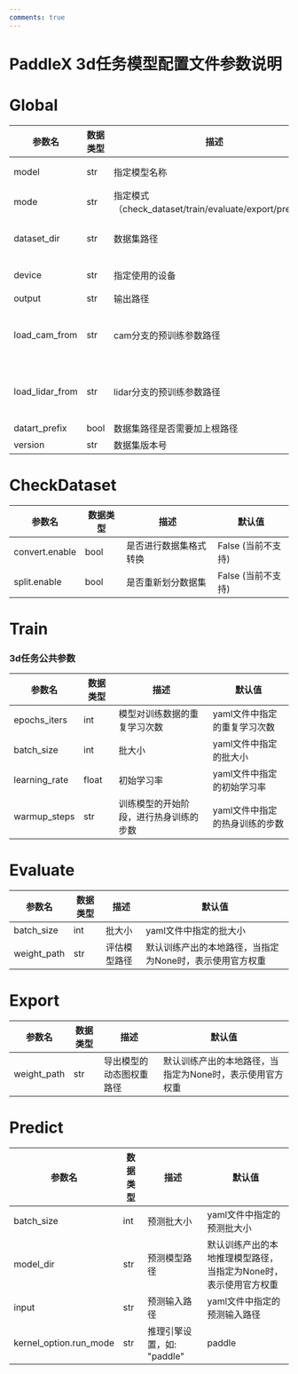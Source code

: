 ```yaml
---
comments: true
---
```


# PaddleX 3d任务模型配置文件参数说明

# Global
<table>
<thead>
<tr>
<th>参数名</th>
<th>数据类型</th>
<th>描述</th>
<th>默认值</th>
</tr>
</thead>
<tbody>
<tr>
<td>model</td>
<td>str</td>
<td>指定模型名称</td>
<td>yaml文件中指定的模型名称</td>
</tr>
<tr>
<td>mode</td>
<td>str</td>
<td>指定模式（check_dataset/train/evaluate/export/predict）</td>
<td>check_dataset</td>
</tr>
<tr>
<td>dataset_dir</td>
<td>str</td>
<td>数据集路径</td>
<td>yaml文件中指定的数据集路径</td>
</tr>
<tr>
<td>device</td>
<td>str</td>
<td>指定使用的设备</td>
<td>yaml文件中指定的设备id</td>
</tr>
<tr>
<td>output</td>
<td>str</td>
<td>输出路径</td>
<td>"output"</td>
</tr>
<tr>
<td>load_cam_from</td>
<td>str</td>
<td>cam分支的预训练参数路径</td>
<td>yaml文件中指定的cam分支的预训练参数路径</td>
</tr>
<tr>
<td>load_lidar_from</td>
<td>str</td>
<td>lidar分支的预训练参数路径</td>
<td>yaml文件中指定的lidar分支的预训练参数路径</td>
</tr>
<tr>
<td>datart_prefix</td>
<td>bool</td>
<td>数据集路径是否需要加上根路径</td>
<td>True</td>
</tr>
<tr>
<td>version</td>
<td>str</td>
<td>数据集版本号</td>
<td>"mini"</td>
</tr>
</tbody>
</table>

# CheckDataset
<table>
<thead>
<tr>
<th>参数名</th>
<th>数据类型</th>
<th>描述</th>
<th>默认值</th>
</tr>
</thead>
<tbody>
<tr>
<td>convert.enable</td>
<td>bool</td>
<td>是否进行数据集格式转换</td>
<td>False (当前不支持)</td>
</tr>
<tr>
<td>split.enable</td>
<td>bool</td>
<td>是否重新划分数据集</td>
<td>False (当前不支持)</td>
</tr>
</tbody>
</table>

# Train
### 3d任务公共参数
<table>
<thead>
<tr>
<th>参数名</th>
<th>数据类型</th>
<th>描述</th>
<th>默认值</th>
</tr>
</thead>
<tbody>
<tr>
<td>epochs_iters</td>
<td>int</td>
<td>模型对训练数据的重复学习次数</td>
<td>yaml文件中指定的重复学习次数</td>
</tr>
<tr>
<td>batch_size</td>
<td>int</td>
<td>批大小</td>
<td>yaml文件中指定的批大小</td>
</tr>
<tr>
<td>learning_rate</td>
<td>float</td>
<td>初始学习率</td>
<td>yaml文件中指定的初始学习率</td>
</tr>
<tr>
<td>warmup_steps</td>
<td>str</td>
<td>训练模型的开始阶段，进行热身训练的步数</td>
<td>yaml文件中指定的热身训练的步数</td>
</tr>
</tbody>
</table>

# Evaluate
<table>
<thead>
<tr>
<th>参数名</th>
<th>数据类型</th>
<th>描述</th>
<th>默认值</th>
</tr>
</thead>
<tbody>
<tr>
<td>batch_size</td>
<td>int</td>
<td>批大小</td>
<td>yaml文件中指定的批大小
</td>
</tr>
<tr>
<td>weight_path</td>
<td>str</td>
<td>评估模型路径</td>
<td>默认训练产出的本地路径，当指定为None时，表示使用官方权重</td>
</tr>
</tbody>
</table>

# Export
<table>
<thead>
<tr>
<th>参数名</th>
<th>数据类型</th>
<th>描述</th>
<th>默认值</th>
</tr>
</thead>
<tbody>
<tr>
<td>weight_path</td>
<td>str</td>
<td>导出模型的动态图权重路径</td>
<td>默认训练产出的本地路径，当指定为None时，表示使用官方权重</td>
</tr>
</tbody>
</table>

# Predict
<table>
<thead>
<tr>
<th>参数名</th>
<th>数据类型</th>
<th>描述</th>
<th>默认值</th>
</tr>
</thead>
<tbody>
<tr>
<td>batch_size</td>
<td>int</td>
<td>预测批大小</td>
<td>yaml文件中指定的预测批大小</td>
</tr>
<tr>
<td>model_dir</td>
<td>str</td>
<td>预测模型路径</td>
<td>默认训练产出的本地推理模型路径，当指定为None时，表示使用官方权重</td>
</tr>
<tr>
<td>input</td>
<td>str</td>
<td>预测输入路径</td>
<td>yaml文件中指定的预测输入路径</td>
</tr>
<tr>
<td>kernel_option.run_mode</td>
<td>str</td>
<td>推理引擎设置，如: "paddle"</td>
<td>paddle</td>
</tr>
</tbody>
</table>
